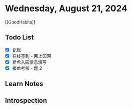# Wednesday, August 21, 2024

[[GoodHabits]]

## Todo List

- [x] 记账
- [x] 在线签到 - 网上国网
- [x] 希希入园信息填写
- [x] 接单考核 - 题 2

## Learn Notes

## Introspection
